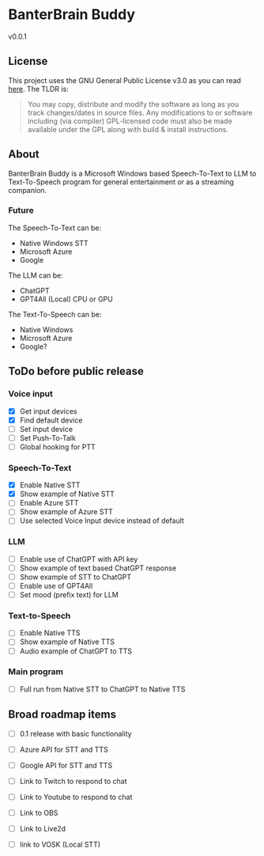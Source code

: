 # BanterBrain Buddy
v0.0.1

## License
This project uses the GNU General Public License v3.0 as you can read [here](./LICENSE.txt). The TLDR is:

>You may copy, distribute and modify the software as long as you track changes/dates in source files. Any modifications to or software including (via compiler) GPL-licensed code must also be made available under the GPL along with build & install instructions.

## About
BanterBrain Buddy is a Microsoft Windows based Speech-To-Text to LLM to Text-To-Speech program for general entertainment or as a streaming companion.

### Future
The Speech-To-Text can be:
- Native Windows STT
- Microsoft Azure
- Google

The LLM can be:
- ChatGPT
- GPT4All (Local) CPU or GPU

The Text-To-Speech can be:
- Native Windows
- Microsoft Azure
- Google?

## ToDo before public release
### Voice input
- [x] Get input devices
- [x] Find default device
- [ ] Set input device
- [ ] Set Push-To-Talk
- [ ] Global hooking for PTT

### Speech-To-Text
- [x] Enable Native STT
- [x] Show example of Native STT
- [ ] Enable Azure STT
- [ ] Show example of Azure STT
- [ ] Use selected Voice Input device instead of default

### LLM
- [ ] Enable use of ChatGPT with API key
- [ ] Show example of text based ChatGPT response
- [ ] Show example of STT to ChatGPT
- [ ] Enable use of GPT4All
- [ ] Set mood (prefix text) for LLM

### Text-to-Speech
- [ ] Enable Native TTS
- [ ] Show example of Native TTS
- [ ] Audio example of ChatGPT to TTS

### Main program
- [ ] Full run from Native STT to ChatGPT to Native TTS
 

## Broad roadmap items
- [ ] 0.1 release with basic functionality
- [ ] Azure API for STT and TTS
- [ ] Google API for STT and TTS
- [ ] Link to Twitch to respond to chat
- [ ] Link to Youtube to respond to chat
- [ ] Link to OBS
- [ ] Link to Live2d
- [ ] link to VOSK (Local STT)
 
